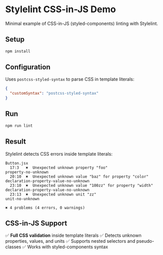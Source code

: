 # Stylelint CSS-in-JS Demo

Minimal example of CSS-in-JS (styled-components) linting with Stylelint.

## Setup

```bash
npm install
```

## Configuration

Uses `postcss-styled-syntax` to parse CSS in template literals:

```json
{
  "customSyntax": "postcss-styled-syntax"
}
```

## Run

```bash
npm run lint
```

## Result

Stylelint detects CSS errors inside template literals:

```shell
Button.jsx
  17:3   ✖  Unexpected unknown property "foo"                      property-no-unknown
  20:10  ✖  Unexpected unknown value "baz" for property "color"    declaration-property-value-no-unknown
  23:10  ✖  Unexpected unknown value "100zz" for property "width"  declaration-property-value-no-unknown
  23:13  ✖  Unexpected unknown unit "zz"                           unit-no-unknown

✖ 4 problems (4 errors, 0 warnings)
```

## CSS-in-JS Support

✅ **Full CSS validation** inside template literals
✅ Detects unknown properties, values, and units
✅ Supports nested selectors and pseudo-classes
✅ Works with styled-components syntax
